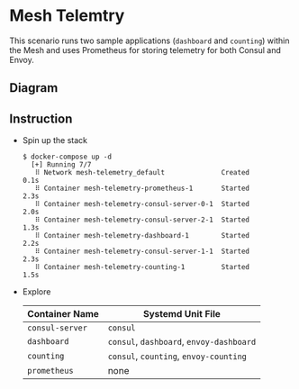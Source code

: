 # Mesh Telemtry

This scenario runs two sample applications (`dashboard` and `counting`) within the Mesh and uses Prometheus for storing telemetry for both Consul and Envoy.

## Diagram


## Instruction

* Spin up the stack

    ```
    $ docker-compose up -d
      [+] Running 7/7
       ⠿ Network mesh-telemetry_default              Created            0.1s
       ⠿ Container mesh-telemetry-prometheus-1       Started            2.3s
       ⠿ Container mesh-telemetry-consul-server-0-1  Started            2.0s
       ⠿ Container mesh-telemetry-consul-server-2-1  Started            1.3s
       ⠿ Container mesh-telemetry-dashboard-1        Started            2.2s
       ⠿ Container mesh-telemetry-consul-server-1-1  Started            2.3s
       ⠿ Container mesh-telemetry-counting-1         Started            1.5s
    ```
    
* Explore

  | Container Name | Systemd Unit File |
  |---|---|
  | `consul-server`  | `consul` |
  | `dashboard` | `consul`, `dashboard`, `envoy-dashboard` | 
  | `counting` | `consul`, `counting`, `envoy-counting` |
  | `prometheus` | none |
